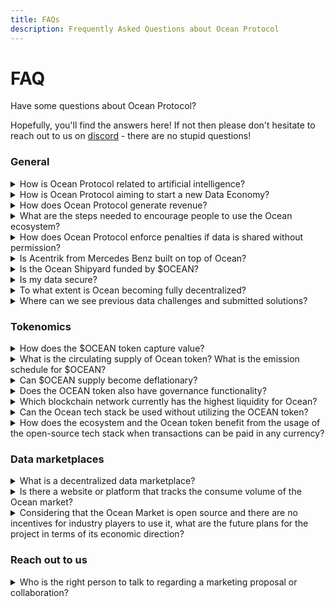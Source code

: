 ```yaml
---
title: FAQs
description: Frequently Asked Questions about Ocean Protocol
---
```


# FAQ

Have some questions about Ocean Protocol?

Hopefully, you'll find the answers here! If not then please don't hesitate to reach out to us on [discord](https://discord.gg/TnXjkR5) - there are no stupid questions!

### General

<details>
<summary>How is Ocean Protocol related to artificial intelligence? </summary>

AI models require data, and Ocean offers a suite of tools to facilitate the supply, management, and monetization of that data. Through tokenization, Ocean empowers web3 wallets to securely access data, facilitates decentralized data exchanges, unlocks token-gated APIs, ensures data sharing provenance, enables compute-to-data processes, and much more.

In the realm of policymaking, a dynamic and intricate field, Ocean Protocol's stance is clear: data creators should possess the means to control data usage and partake in profits when their data is commercialized. Ocean Protocol was established to forge technology for a Data Economy situated at the convergence of blockchain, data, and AI. We've been trailblazers in multiple domains, including the original NFT patent, token engineering, data tokens, and other innovative technologies.
</details>

<details>
<summary>How is Ocean Protocol aiming to start a new Data Economy?</summary>

Ocean Protocol's mission is to develop tools and services that facilitate the emergence of a new Data Economy. This new economy aims to empower data owners with control, maintain privacy, and catalyze the commercialization of data, including the establishment of data marketplaces.

Founded to create technology at the intersection of blockchain, data, and AI for the Data Economy, Ocean Protocol has been at the forefront of innovation. We've pioneered various technologies, including the original patent for NFTs, token engineering, data tokens, and more.

To learn more about our vision, check out this [blog post](https://blog.oceanprotocol.com/mission-values-for-ocean-protocol-aba998e95b8).
</details>

<details>
<summary>How does Ocean Protocol generate revenue?</summary>

The protocol generates revenue through transaction fees, which are levied on all Ocean component transactions. These fees serve multiple purposes: they fund the ongoing development of Ocean technology and support the buy-and-burn process of the Ocean token.

To get a glimpse of the revenue generated on the Polygon network, which is the most frequently used network, you can find detailed information [here](https://polygonscan.com/address/0x042BFbd88c3998282153088604207b2AeF045b43#tokentxns).

To monitor burned tokens, visit [etherscan](https://etherscan.io/token/0x967da4048cd07ab37855c090aaf366e4ce1b9f48?a=0x000000000000000000000000000000000000dead). As of September 2023, approximately 1.4 million tokens have been burned. 🔥📈
</details>

<details>
<summary>What are the steps needed to encourage people to use the Ocean ecosystem?</summary>

There are a wide host of technical, business, and cultural barriers to overcome before volume sales can scale. Blockchain and crypto technology are relatively new and adopted by a niche group of enthusiasts. On top, the concept of a Data Economy is still nascent. Data buyers are generally restricted to data scientists, researchers, or large corporations, while data providers are mainly corporations and government entities. The commercialization of data is still novel and the processes are being developed and refined.
</details>

<details>
<summary>How does Ocean Protocol enforce penalties if data is shared without permission?</summary>

Determining whether someone has downloaded your data and is reselling it is quite challenging. While they are bound by a contract not to do so, it's practically impossible to monitor their actions. If you want to maintain the privacy of your dataset, you can explore the option of using compute-to-data(C2D). Via C2D your data remains private and people can only run algorithms(that you approve of) to extract intelligence. 

This issue is similar to what any digital distribution platform faces. For instance, can Netflix prevent individuals from downloading and redistributing their content? Not entirely. They invest significant resources in security, but ultimately, complete prevention is extremely difficult. They mainly focus on making it more challenging for such activities to occur.
</details>

<details>
<summary>Is Acentrik from Mercedes Benz built on top of Ocean?</summary>

3rd party markets such as Gaia-X, BDP and Acentrik use Ocean components to power their marketplace. They will likely use another currency for the exchange of services. If these marketplaces are publicly accessible, indexable and abide by the fee structure set out by Ocean Protocol, transaction fees would be remitted back to the Ocean community. These transaction fees would be allocated according to plan set out [here](https://blog.oceanprotocol.com/ocean-token-model-3e4e7af210f9).

</details>

<details>
<summary>Is the Ocean Shipyard funded by $OCEAN?</summary>

Ocean Shipyard is an early-stage grant program established to fund the next generation of Web3 dApps built on Ocean Protocol. It is made for entrepreneurs looking to build open-source Web3 solutions on Ocean, make valuable data available, build innovations, and create value for the Ocean ecosystem.
More info on the [Shipyard](https://oceanprotocol.com/shipyard) page.
</details>

<details>
<summary>Is my data secure?</summary>

Yes. Ocean Protocol understands that some data is too sensitive to be shared — potentially due to GDPR or other reasons. For these types of datasets, we offer a unique service called [compute-to-data](../developers/compute-to-data/README.md). This enables you to monetize the dataset that sits behind a firewall without ever revealing the raw data to the consumer. For example, researchers and data scientists pay to run their algorithms on the data set, and the computation is performed behind a firewall; all the researchers or data scientists receive is the results generated by their algorithm.
</details>


<details>
<summary>To what extent is Ocean becoming fully decentralized?</summary>

To be fully decentralized means no single point of control, at any level of the stack. The OCEAN token is already fully decentralized. The Ocean core tech stack is already fully decentralized too: smart contracts on permissionless chains, and anyone can run support middleware. The Data Farming incentives program has some centralized components; we aim to decentralize those in the next 12-24 months. ⁣

1. Details about the [Ocean Token](https://blog.oceanprotocol.com/control-over-the-ocean-contract-to-be-revoked-soon-overview-6c5b15be2db).
2. Details about the [Core Stack](https://blog.oceanprotocol.com/oceans-on-ethereum-mainnet-ba9be1aee0ce⁣).
3. Details about [Data Farming](https://blog.oceanprotocol.com/oceandao-is-going-fully-decentralized-and-autonomous-cb4b725e0360⁣).
  
</details>

<details>
<summary>Where can we see previous data challenges and submitted solutions?</summary>

You can find a list of past data challenges on our [website](https://oceanprotocol.com/challenges). 
Accessing the submitted solutions is currently a work in progress, with one solution already available for the [Catalunya](https://catalunya.oceanprotocol.com/) challenge.
</details>

### Tokenomics 

<details>
<summary>How does the $OCEAN token capture value?</summary>

The $OCEAN token is used as the [glue](https://blog.oceanprotocol.com/ocean-token-model-3e4e7af210f9) for the Ocean ecosystem. A 0.1% or a 0.2% fee is applied to all transactions performed using Ocean components. This fee is used for further development of Ocean technology and for buy-and-burning of the Ocean token. 
</details>

<details>
<summary>What is the circulating supply of Ocean token? What is the emission schedule for $OCEAN?</summary>

All 1.41 Billion Ocean have been [minted](https://blog.oceanprotocol.com/control-over-the-ocean-contract-to-be-revoked-soon-overview-6c5b15be2db) with approximately 700 million Ocean in circulation. The remaining 51% of the supply is earmarked on an emission schedule identical to Bitcoin's emission mechanism, including the 4-year half-life.
</details>

<details>
<summary>Can $OCEAN supply become deflationary?</summary>

A portion of the revenue earned in the Ocean ecosystem is earmarked for buy-and-burn. If the transaction volume on Ocean reaches scale and is broadly adopted to the point where the buy-burn mechanism outruns the emissions of Ocean token, the Ocean token supply would deflate.
</details>

<details>
<summary>Does the OCEAN token also have governance functionality?</summary>

During the Ocean DAO grants program (2021-2022), the Ocean token was used for community voting and governance. Currently, there are no governance functions associated with the Ocean Token. In the future, when there is a broader adoption of Ocean technology and a vibrant community and ecosystem has formed around Ocean, further options for community governance with the Ocean token will be explored.
</details>

<details>
<summary> Which blockchain network currently has the highest liquidity for Ocean?</summary>

The Ethereum network has the highest liquidity for $OCEAN.  
</details>

<details>
<summary>Can the Ocean tech stack be used without utilizing the OCEAN token?</summary>

All Ocean modules and components are open-source and freely available to the community. Developers can change the default currency from OCEAN to a different one for their marketplace.

The ocean community fees are though dependant on the token used. There is a 0.1% fee for transactions performed using the Ocean or H2O tokens and a 0.2% for transactions using other tokens.

</details>

<details>
<summary>How does the ecosystem and the Ocean token benefit from the usage of the open-source tech stack when transactions can be paid in any currency?</summary>

You are right, all Ocean modules and components are open-source and freely available to the community. Developers can change the default currency from OCEAN to a different one for their marketplace. But, there is a community fee involved in all transactions hapening in the ecosystem. 
The ocean community fees are though dependant on the token used. There is a 0.1% fee for transactions performed using the Ocean or H2O tokens and a 0.2% for transactions using other tokens.

veOCEAN on the other hand, follows the model of other ve tokens, where it can be used for passive and active staking. By locking up your $OCEAN to veOCEAN, you automatically receive passive staking rewards. You can also earn active staking rewards by assigning your veOCEAN directly on datasets or through a proxy (psdnOCEAN), who deploy your veOCEAN at no risk, in order to gain a share of active rewards. Active rewards are based on transaction volume on specific data assets.
</details>

### Data marketplaces

<details>
<summary>What is a decentralized data marketplace?</summary>

A data marketplace allows providers to publish data and buyers to consume data. Unlike centralized data marketplaces, decentralized ones give users more control over their data, algorithms, and analytics by minimizing custodianship and providing transparent and immutable records of every transaction. With features such as Compute-to-Data (C2D), data and algorithms can be ingested into secure Docker containers where escapes are avoided, protecting both the data and algorithms.
</details>

<details>
<summary>Is there a website or platform that tracks the consume volume of the Ocean market?</summary>

Yes there is - the [Autobot](https://autobotocean.com/) one. 
</details>

<details>
<summary>Considering that the Ocean Market is open source and there are no incentives for industry players to use it, what are the future plans for the project in terms of its economic direction?</summary>

The Ocean Market has consistently served as a showcase for the practical application of Ocean technology. Moreover, it has the potential to set a precedent for the development of other marketplaces within the Ocean ecosystem.

However, it's important to note that participants using the Ocean stack are subject to transaction fees, which vary depending on the chosen token, either 0.1% or 0.2%. These fees serve the dual purpose of furthering the development of Ocean technology and facilitating the buy-and-burning of the Ocean token. 
</details>


### Reach out to us 

<details>
<summary>Who is the right person to talk to regarding a marketing proposal or collaboration?</summary>

For partnerships, please fill in this [form](https://docs.google.com/forms/d/e/1FAIpQLSdBz7cblsz5yuOKMVoPVfK0Pp1Xuqjwner1kCkRibIIbYMe-w/viewform). 
One member of our team will reach out to you 🤝
</details>
